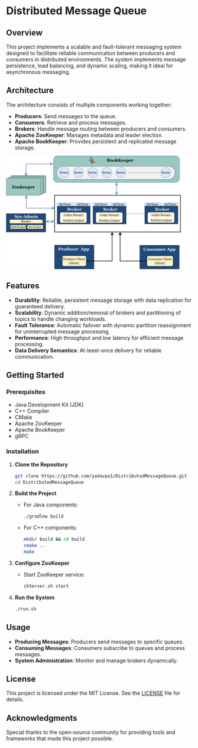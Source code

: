 # Distributed Message Queue

## Overview
This project implements a scalable and fault-tolerant messaging system designed to facilitate reliable communication between producers and consumers in distributed environments. The system implements message persistence, load balancing, and dynamic scaling, making it ideal for asynchronous messaging.

## Architecture
The architecture consists of multiple components working together:
- **Producers**: Send messages to the queue.
- **Consumers**: Retrieve and process messages.
- **Brokers**: Handle message routing between producers and consumers.
- **Apache ZooKeeper**: Manages metadata and leader election.
- **Apache BookKeeper**: Provides persistent and replicated message storage.

![Distributed Message Queue Architecture](assets/Architecture_DMQ_Server.png)

## Features
- **Durability**: Reliable, persistent message storage with data replication for guaranteed delivery.
- **Scalability**: Dynamic addition/removal of brokers and partitioning of topics to handle changing workloads.
- **Fault Tolerance**: Automatic failover with dynamic partition reassignment for uninterrupted message processing.
- **Performance**: High throughput and low latency for efficient message processing.
- **Data Delivery Semantics**: At-least-once delivery for reliable communication.

## Getting Started

### Prerequisites
- Java Development Kit (JDK)
- C++ Compiler
- CMake
- Apache ZooKeeper
- Apache BookKeeper
- gRPC

### Installation
1. **Clone the Repository**
   ```bash
   git clone https://github.com/yadavpa1/DistributedMessageQueue.git
   cd DistributedMessageQueue
   ```

2. **Build the Project**
   - For Java components:
     ```bash
     ./gradlew build
     ```
   - For C++ components:
     ```bash
     mkdir build && cd build
     cmake ..
     make
     ```

3. **Configure ZooKeeper**
   - Start ZooKeeper service:
     ```bash
     zkServer.sh start
     ```

4. **Run the System**
   ```bash
   ./run.sh
   ```

## Usage
- **Producing Messages**: Producers send messages to specific queues.
- **Consuming Messages**: Consumers subscribe to queues and process messages.
- **System Administration**: Monitor and manage brokers dynamically.

## License
This project is licensed under the MIT License. See the [LICENSE](LICENSE) file for details.

## Acknowledgments
Special thanks to the open-source community for providing tools and frameworks that made this project possible.
